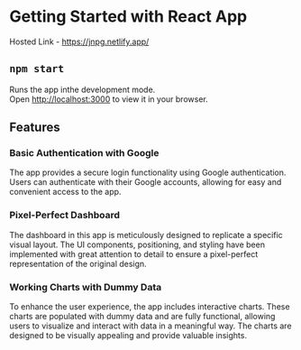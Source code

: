 # Getting Started with React App

Hosted Link - https://jnpg.netlify.app/

## `npm start`

Runs the app inthe development mode.\
Open [http://localhost:3000](http://localhost:3000) to view it in your browser.

## Features
### Basic Authentication with Google
The app provides a secure login functionality using Google authentication. Users can authenticate with their Google accounts, allowing for easy and convenient access to the app.

### Pixel-Perfect Dashboard
The dashboard in this app is meticulously designed to replicate a specific visual layout. The UI components, positioning, and styling have been implemented with great attention to detail to ensure a pixel-perfect representation of the original design.

### Working Charts with Dummy Data
To enhance the user experience, the app includes interactive charts. These charts are populated with dummy data and are fully functional, allowing users to visualize and interact with data in a meaningful way. The charts are designed to be visually appealing and provide valuable insights.

